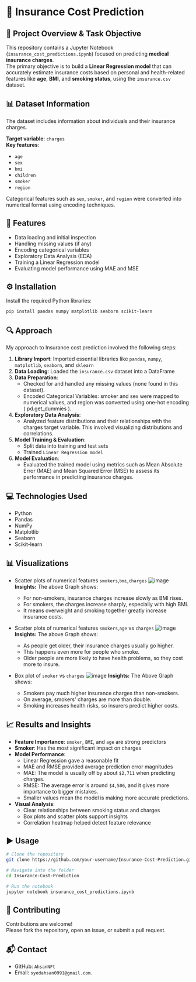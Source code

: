 # 🏥 Insurance Cost Prediction

## 📌 Project Overview & Task Objective

This repository contains a Jupyter Notebook (`insurance_cost_predictions.ipynb`) focused on predicting **medical insurance charges**.  
The primary objective is to build a **Linear Regression model** that can accurately estimate insurance costs based on personal and health-related features like **age**, **BMI**, and **smoking status**, using the `insurance.csv` dataset.

## 📊 Dataset Information

The dataset includes information about individuals and their insurance charges.

**Target variable**: `charges`  
**Key features**:
- `age`
- `sex`
- `bmi`
- `children`
- `smoker`
- `region`

Categorical features such as `sex`, `smoker`, and `region` were converted into numerical format using encoding techniques.

## 🧩 Features

- Data loading and initial inspection  
- Handling missing values (if any)  
- Encoding categorical variables  
- Exploratory Data Analysis (EDA)  
- Training a Linear Regression model  
- Evaluating model performance using MAE and MSE  

## ⚙️ Installation

Install the required Python libraries:

```bash
pip install pandas numpy matplotlib seaborn scikit-learn
```

## 🔍 Approach
My approach to Insurance cost prediction involved the following steps:
1. **Library Import**: Imported essential libraries like `pandas`, `numpy`, `matplotlib`, `seaborn`, and `sklearn`  
2. **Data Loading**: Loaded the `insurance.csv` dataset into a DataFrame  
3. **Data Preparation**:  
   - Checked for and handled any missing values (none
     found in this dataset).
   - Encoded Categorical Variables: smoker and sex were
     mapped to numerical values, and region was converted using one-hot encoding
     ( pd.get_dummies ).
4. **Exploratory Data Analysis**:  
   - Analyzed feature distributions and their relationships with the charges target variable. This involved visualizing
     distributions and correlations.   
5. **Model Training & Evaluation**:  
   - Split data into training and test sets  
   - Trained `Linear Regression model` 
6. **Model Evaluation**:
   - Evaluated the trained model using metrics such as Mean Absolute Error (MAE) and Mean Squared Error (MSE)
     to assess its performance in predicting insurance charges.

## 💻 Technologies Used

- Python  
- Pandas  
- NumPy  
- Matplotlib  
- Seaborn  
- Scikit-learn  

## 📊 Visualizations

- Scatter plots of numerical features `smokers`,`bmi`,`charges`
  ![image](https://github.com/user-attachments/assets/69515e70-4f6d-4b29-a99e-3c21c6023f82)
  **Insights:**
  The above Graph shows:
  - For non-smokers, insurance charges increase slowly as BMI rises.
  - For smokers, the charges increase sharply, especially with high BMI.
  - It means overweight and smoking together greatly increase insurance costs.
    
- Scatter plots of numerical features `smokers`,`age` vs `charges`
  ![image](https://github.com/user-attachments/assets/4f807303-2ada-4f7d-8425-1ce21f544968)
  **Insights:**
  The above Graph shows:
  - As people get older, their insurance charges usually go higher.
  - This happens even more for people who smoke.
  - Older people are more likely to have health problems, so they cost more to insure.
    
- Box plot of  `smoker` vs `charges`
  ![image](https://github.com/user-attachments/assets/57bd4d62-9c5d-4732-946c-869975ebb2d7)
  **Insights:**
  The Above Graph shows:
  - Smokers pay much higher insurance charges than non-smokers.
  - On average, smokers' charges are more than double.
  - Smoking increases health risks, so insurers predict higher costs.

## 📈 Results and Insights

- **Feature Importance**: `smoker`, `BMI`, and `age` are strong predictors  
- **Smoker**: Has the most significant impact on charges  
- **Model Performance**:  
  - Linear Regression gave a reasonable fit  
  - MAE and RMSE provided average prediction error magnitudes
  - MAE: The model is usually off by about `$2,711` when predicting charges.
  - RMSE: The average error is around `$4,506`, and it gives more importance to bigger mistakes.
  - Smaller values mean the model is making more accurate predictions.
- **Visual Analysis**:
  - Clear relationships between smoking status and charges  
  - Box plots and scatter plots support insights  
  - Correlation heatmap helped detect feature relevance

## ▶️ Usage

```bash
# Clone the repository
git clone https://github.com/your-username/Insurance-Cost-Prediction.git

# Navigate into the folder
cd Insurance-Cost-Prediction

# Run the notebook
jupyter notebook insurance_cost_predictions.ipynb
```

## 🤝 Contributing

Contributions are welcome!  
Please fork the repository, open an issue, or submit a pull request.

## 📬 Contact

- GitHub: `AhsanNFt`
- Email: `syedahsan0991@gmail.com`.
